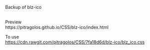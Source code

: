 Backup of blz-ico

<br>
Preview
<br>
https://pitragolos.github.io/CSS/blz-ico/index.html
<br>

To use
<br>
https://cdn.rawgit.com/pitragolos/CSS/7fa18d6d/blz-ico/blz_ico.css
